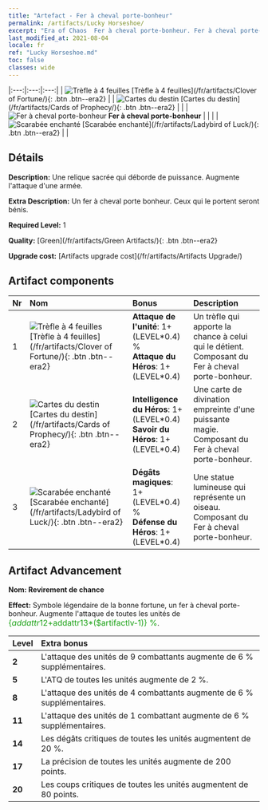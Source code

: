 ```yaml
---
title: "Artefact - Fer à cheval porte-bonheur"
permalink: /artifacts/Lucky Horseshoe/
excerpt: "Era of Chaos  Fer à cheval porte-bonheur. Fer à cheval porte-bonheur Une relique sacrée qui déborde de puissance. Augmente l'attaque d'une armée."
last_modified_at: 2021-08-04
locale: fr
ref: "Lucky Horseshoe.md"
toc: false
classes: wide
---
```


  |:---:|:---:|:---:| 
  | ![Trèfle à 4 feuilles](/images/t/artifact_40121.png) [Trèfle à 4 feuilles](/fr/artifacts/Clover of Fortune/){: .btn .btn--era2} |   | ![Cartes du destin](/images/t/artifact_40122.png) [Cartes du destin](/fr/artifacts/Cards of Prophecy/){: .btn .btn--era2} | 
  |   | ![Fer à cheval porte-bonheur](/images/t/icon_artifact_12.png) **Fer à cheval porte-bonheur** |  | 
  |   | ![Scarabée enchanté](/images/t/artifact_40123.png) [Scarabée enchanté](/fr/artifacts/Ladybird of Luck/){: .btn .btn--era2} |   | 


## Détails

 **Description:** Une relique sacrée qui déborde de puissance. Augmente l'attaque d'une armée.

 **Extra Description:** Un fer à cheval porte bonheur. Ceux qui le portent seront bénis.

 **Required Level:** 1

 **Quality:** [Green](/fr/artifacts/Green Artifacts/){: .btn .btn--era2}

 **Upgrade cost:** [Artifacts upgrade cost](/fr/artifacts/Artifacts Upgrade/)



## Artifact components

  | Nr |    Nom    |   Bonus | Description | 
  |:---|:-----------|:--------|:------------| 
  | 1 | ![Trèfle à 4 feuilles](/images/t/artifact_40121.png) [Trèfle à 4 feuilles](/fr/artifacts/Clover of Fortune/){: .btn .btn--era2} | **Attaque de l'unité**: 1+(LEVEL\*0.4) %<br/>**Attaque du Héros**: 1+(LEVEL\*0.4) | Un trèfle qui apporte la chance à celui qui le détient. Composant du Fer à cheval porte-bonheur. | 
  | 2 | ![Cartes du destin](/images/t/artifact_40122.png) [Cartes du destin](/fr/artifacts/Cards of Prophecy/){: .btn .btn--era2} | **Intelligence du Héros**: 1+(LEVEL\*0.4)<br/>**Savoir du Héros**: 1+(LEVEL\*0.4) | Une carte de divination empreinte d'une puissante magie. Composant du Fer à cheval porte-bonheur. | 
  | 3 | ![Scarabée enchanté](/images/t/artifact_40123.png) [Scarabée enchanté](/fr/artifacts/Ladybird of Luck/){: .btn .btn--era2} | **Dégâts magiques**: 1+(LEVEL\*0.4) %<br/>**Défense du Héros**: 1+(LEVEL\*0.4) | Une statue lumineuse qui représente un oiseau. Composant du Fer à cheval porte-bonheur. | 


## Artifact Advancement

 **Nom: Revirement de chance**

 **Effect:** Symbole légendaire de la bonne fortune, un fer à cheval porte-bonheur. Augmente l'attaque de toutes les unités de <span style="color: #1ca216;font-size:16px">{$addattr12+$addattr13*($artifactlv-1)} %</span>.

  |  Level  |    Extra bonus  | 
  |:--------|:----------------| 
  | **2** | L'attaque des unités de 9 combattants augmente de 6 % supplémentaires. | 
  | **5** | L'ATQ de toutes les unités augmente de 2 %. | 
  | **8** | L'attaque des unités de 4 combattants augmente de 6 % supplémentaires. | 
  | **11** | L'attaque des unités de 1 combattant augmente de 6 % supplémentaires. | 
  | **14** | Les dégâts critiques de toutes les unités augmentent de 20 %. | 
  | **17** | La précision de toutes les unités augmente de 200 points. | 
  | **20** | Les coups critiques de toutes les unités augmentent de 80 points. | 

